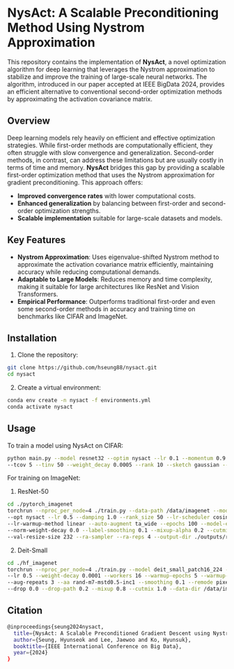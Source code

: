 # NysAct: A Scalable Preconditioning Method Using Nystrom Approximation

This repository contains the implementation of **NysAct**, a novel optimization algorithm for deep learning that 
leverages the Nystrom approximation to stabilize and improve the training of large-scale neural networks. 
The algorithm, introduced in our paper accepted at IEEE BigData 2024, provides an efficient alternative to conventional 
second-order optimization methods by approximating the activation covariance matrix.

## Overview

Deep learning models rely heavily on efficient and effective optimization strategies. While first-order methods are 
computationally efficient, they often struggle with slow convergence and generalization. 
Second-order methods, in contrast, can address these limitations but are usually costly in terms of time and memory. 
**NysAct** bridges this gap by providing a scalable first-order optimization method that uses the Nystrom approximation 
for gradient preconditioning. This approach offers:
- **Improved convergence rates** with lower computational costs.
- **Enhanced generalization** by balancing between first-order and second-order optimization strengths.
- **Scalable implementation** suitable for large-scale datasets and models.

## Key Features

- **Nystrom Approximation**: Uses eigenvalue-shifted Nystrom method to approximate the activation covariance matrix efficiently, maintaining accuracy while reducing computational demands.
- **Adaptable to Large Models**: Reduces memory and time complexity, making it suitable for large architectures like ResNet and Vision Transformers.
- **Empirical Performance**: Outperforms traditional first-order and even some second-order methods in accuracy and training time on benchmarks like CIFAR and ImageNet.

## Installation

1. Clone the repository:
```bash
git clone https://github.com/hseung88/nysact.git
cd nysact
```

2. Create a virtual environment:
```bash
conda env create -n nysact -f environments.yml
conda activate nysact
```

## Usage

To train a model using NysAct on CIFAR:
```bash
python main.py --model resnet32 --optim nysact --lr 0.1 --momentum 0.9 --stat_decay 0.95 --damping 1.0 \
--tcov 5 --tinv 50 --weight_decay 0.0005 --rank 10 --sketch gaussian --epoch 200 --run 0;
```

For training on ImageNet:
1. ResNet-50
```bash
cd ./pytorch_imagenet
torchrun --nproc_per_node=4 ./train.py --data-path /data/imagenet --model resnet50 --batch-size 256 --print-freq 1000 \
--opt nysact --lr 0.5 --damping 1.0 --rank_size 50 --lr-scheduler cosineannealinglr --lr-warmup-epochs 5 \
--lr-warmup-method linear --auto-augment ta_wide --epochs 100 --model-ema --random-erase 0.1 --weight-decay 0.00002 \
--norm-weight-decay 0.0 --label-smoothing 0.1 --mixup-alpha 0.2 --cutmix-alpha 1.0 --train-crop-size 176 \
--val-resize-size 232 --ra-sampler --ra-reps 4 --output-dir ./outputs/resnet50_nysact_100
```
2. Deit-Small
```bash
cd ./hf_imagenet
torchrun --nproc_per_node=4 ./train.py --model deit_small_patch16_224 --sched cosine --epochs 100 --opt nysact \
--lr 0.5 --weight-decay 0.0001 --workers 16 --warmup-epochs 5 --warmup-lr 0.005 --min-lr 0.0 --batch-size 256 \
--aug-repeats 3 --aa rand-m7-mstd0.5-inc1 --smoothing 0.1 --remode pixel --reprob 0.25 \
--drop 0.0 --drop-path 0.2 --mixup 0.8 --cutmix 1.0 --data-dir /data/imagenet --pin-mem True;
```

## Citation
```bash
@inproceedings{seung2024nysact,
  title={NysAct: A Scalable Preconditioned Gradient Descent using Nystrom Approximation},
  author={Seung, Hyunseok and Lee, Jaewoo and Ko, Hyunsuk},
  booktitle={IEEE International Conference on Big Data},
  year={2024}
}
```